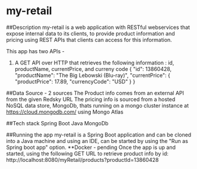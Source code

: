 # my-retail

##Description
my-retail is a web application with RESTful webservices that expose internal data to its clients, to provide product information and pricing using REST APIs that clients can access for this information.


This app has two APIs - 
1. A GET API over HTTP that retrieves the following information : id, productName, currentPrice, and curreny code
    {
        "id": 13860428,
        "productName": "The Big Lebowski (Blu-ray)",
        "currentPrice": {
            "productPrice": 17.89,
            "currencyCode": "USD"
        }
    }
    

##Data Source - 2 sources
The Product info comes from an external API from the given Redsky URL
The pricing info is sourced from a hosted NoSQL data store, MongoDb, thats running on a mongo cluster instance at https://cloud.mongodb.com/ using Mongo Atlas

##Tech stack
Spring Boot
Java
MongoDb

##Running the app
my-retail is a Spring Boot application and can be cloned into a Java machine and using an IDE, can be started by using the "Run as Spring boot app" option.
**Docker - pending
Once the app is up and started, using the following GET URL to retrieve product info by id:
http://localhost:8080/myRetail/products?productId=13860428




